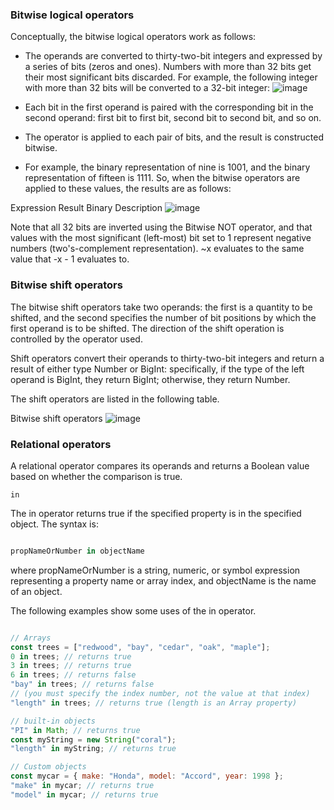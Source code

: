 ### Bitwise logical operators
Conceptually, the bitwise logical operators work as follows:

- The operands are converted to thirty-two-bit integers and expressed by a series of bits (zeros and ones). Numbers with more than 32 bits get their most significant bits discarded. For example, the following integer with more than 32 bits will be converted to a 32-bit integer:
![image](https://github.com/sandile323/Notes/assets/47978346/167a1433-3c91-4c28-b83b-4c3f865a6f8b)

- Each bit in the first operand is paired with the corresponding bit in the second operand: first bit to first bit, second bit to second bit, and so on.
- The operator is applied to each pair of bits, and the result is constructed bitwise.
- For example, the binary representation of nine is 1001, and the binary representation of fifteen is 1111. So, when the bitwise operators are applied to these values, the results are as follows:

Expression	Result	Binary Description
![image](https://github.com/sandile323/Notes/assets/47978346/3fd46273-8bb8-45de-9e05-ce87a24f4d4b)

Note that all 32 bits are inverted using the Bitwise NOT operator, and that values with the most significant (left-most) bit set to 1 represent negative numbers (two's-complement representation). ~x evaluates to the same value that -x - 1 evaluates to.

### Bitwise shift operators
The bitwise shift operators take two operands: the first is a quantity to be shifted, and the second specifies the number of bit positions by which the first operand is to be shifted. The direction of the shift operation is controlled by the operator used.

Shift operators convert their operands to thirty-two-bit integers and return a result of either type Number or BigInt: specifically, if the type of the left operand is BigInt, they return BigInt; otherwise, they return Number.

The shift operators are listed in the following table.

Bitwise shift operators
![image](https://github.com/sandile323/Notes/assets/47978346/62ffc751-c238-4693-ac52-83cd4b149182)

### Relational operators

A relational operator compares its operands and returns a Boolean value based on whether the comparison is true.

`in`

The in operator returns true if the specified property is in the specified object. The syntax is:

```js

propNameOrNumber in objectName

```
where propNameOrNumber is a string, numeric, or symbol expression representing a property name or array index, and objectName is the name of an object.

The following examples show some uses of the in operator.

```js

// Arrays
const trees = ["redwood", "bay", "cedar", "oak", "maple"];
0 in trees; // returns true
3 in trees; // returns true
6 in trees; // returns false
"bay" in trees; // returns false
// (you must specify the index number, not the value at that index)
"length" in trees; // returns true (length is an Array property)

// built-in objects
"PI" in Math; // returns true
const myString = new String("coral");
"length" in myString; // returns true

// Custom objects
const mycar = { make: "Honda", model: "Accord", year: 1998 };
"make" in mycar; // returns true
"model" in mycar; // returns true

```
